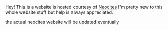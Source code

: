 Hey! This is a website is hosted courtesy of [Neocites](https://neocities.org/)
I'm pretty new to this whole website stuff but help is always appreciated.

the actual neocites website will be updated eventually
